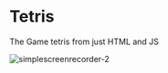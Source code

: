 # Tetris

The Game tetris from just HTML and JS

![simplescreenrecorder-_2_](https://github.com/user-attachments/assets/53fbb63c-d93f-4e19-8230-3291a30bf1b0)
